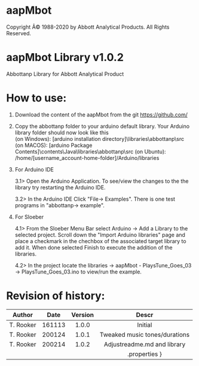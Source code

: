 # aapMbot
Copyright Â© 1988-2020 by Abbott Analytical Products. All Rights Reserved.

# aapMbot Library v1.0.2

Abbottanp Library for Abbott Analytical Product

# How to use:

1. Download the content of the aapMbot from the git https://github.com/

2. Copy the abbottanp folder to your arduino default library. Your Arduino library folder should now look like this  
   (on Windows): [arduino installation directory]\libraries\abbottanp\src  
   (on MACOS):   [arduino Package Contents]\contents\Java\libraries\abbottanp\src
   (on Ubuntu):  /home/[username_account-home-folder]/Arduino/libraries

3. For Arduino IDE 
	
	3.1> Open the Arduino Application. To see/view the changes to the the library try restarting the Arduino IDE. 
	
	3.2> In the Arduino IDE Click "File-> Examples". There is one test programs in "abbottanp-> example".

4. For Sloeber
	
	4.1> From the Sloeber Menu Bar select Arduino -> Add a Library to the selected project.  Scroll down the "Import Arduino libraries" page and place a checkmark in the chechbox of the associated target library to add it. When done selected Finish to execute the addition of the libraries.
	
	4.2> In the project locate the libraries -> aapMbot - PlaysTune_Goes_03 -> PlaysTune_Goes_03.ino to view/run the example.

   
# Revision of history:
|Author      |       Date      |   Version    |    Descr                         |
| --------   |      :-----:    |   :----:     |    :---------------------------: |
|T. Rooker   |       161113    |   1.0.0      |    Initial                       |
|T. Rooker   |       200124    |   1.0.1      |    Tweaked music tones/durations |
|T. Rooker   |       200214    |   1.0.2      |    Adjustreadme.md and library   |
|            |                 |              |    .properties                   }

